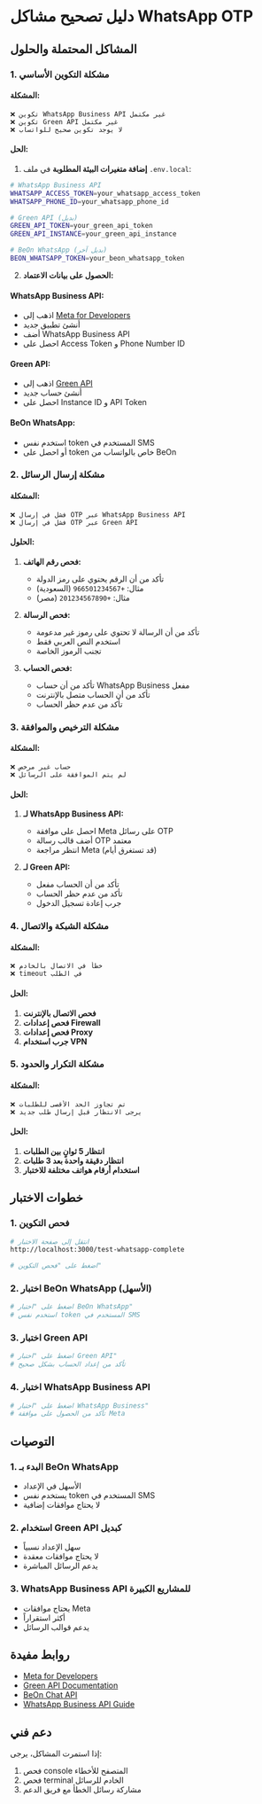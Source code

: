 # دليل تصحيح مشاكل WhatsApp OTP

## المشاكل المحتملة والحلول

### 1. مشكلة التكوين الأساسي

#### المشكلة:
```
❌ تكوين WhatsApp Business API غير مكتمل
❌ تكوين Green API غير مكتمل
❌ لا يوجد تكوين صحيح للواتساب
```

#### الحل:
1. **إضافة متغيرات البيئة المطلوبة** في ملف `.env.local`:

```bash
# WhatsApp Business API
WHATSAPP_ACCESS_TOKEN=your_whatsapp_access_token
WHATSAPP_PHONE_ID=your_whatsapp_phone_id

# Green API (بديل)
GREEN_API_TOKEN=your_green_api_token
GREEN_API_INSTANCE=your_green_api_instance

# BeOn WhatsApp (بديل آخر)
BEON_WHATSAPP_TOKEN=your_beon_whatsapp_token
```

2. **الحصول على بيانات الاعتماد:**

#### WhatsApp Business API:
- اذهب إلى [Meta for Developers](https://developers.facebook.com/)
- أنشئ تطبيق جديد
- أضف WhatsApp Business API
- احصل على Access Token و Phone Number ID

#### Green API:
- اذهب إلى [Green API](https://green-api.com/)
- أنشئ حساب جديد
- احصل على Instance ID و API Token

#### BeOn WhatsApp:
- استخدم نفس token المستخدم في SMS
- أو احصل على token خاص بالواتساب من BeOn

### 2. مشكلة إرسال الرسائل

#### المشكلة:
```
❌ فشل في إرسال OTP عبر WhatsApp Business API
❌ فشل في إرسال OTP عبر Green API
```

#### الحلول:

1. **فحص رقم الهاتف:**
   - تأكد من أن الرقم يحتوي على رمز الدولة
   - مثال: `+966501234567` (السعودية)
   - مثال: `+201234567890` (مصر)

2. **فحص الرسالة:**
   - تأكد من أن الرسالة لا تحتوي على رموز غير مدعومة
   - استخدم النص العربي فقط
   - تجنب الرموز الخاصة

3. **فحص الحساب:**
   - تأكد من أن حساب WhatsApp Business مفعل
   - تأكد من أن الحساب متصل بالإنترنت
   - تأكد من عدم حظر الحساب

### 3. مشكلة الترخيص والموافقة

#### المشكلة:
```
❌ حساب غير مرخص
❌ لم يتم الموافقة على الرسائل
```

#### الحل:
1. **لـ WhatsApp Business API:**
   - احصل على موافقة Meta على رسائل OTP
   - أضف قالب رسالة OTP معتمد
   - انتظر مراجعة Meta (قد تستغرق أيام)

2. **لـ Green API:**
   - تأكد من أن الحساب مفعل
   - تأكد من عدم حظر الحساب
   - جرب إعادة تسجيل الدخول

### 4. مشكلة الشبكة والاتصال

#### المشكلة:
```
❌ خطأ في الاتصال بالخادم
❌ timeout في الطلب
```

#### الحل:
1. **فحص الاتصال بالإنترنت**
2. **فحص إعدادات Firewall**
3. **فحص إعدادات Proxy**
4. **جرب استخدام VPN**

### 5. مشكلة التكرار والحدود

#### المشكلة:
```
❌ تم تجاوز الحد الأقصى للطلبات
❌ يرجى الانتظار قبل إرسال طلب جديد
```

#### الحل:
1. **انتظار 5 ثوانٍ بين الطلبات**
2. **انتظار دقيقة واحدة بعد 3 طلبات**
3. **استخدام أرقام هواتف مختلفة للاختبار**

## خطوات الاختبار

### 1. فحص التكوين
```bash
# انتقل إلى صفحة الاختبار
http://localhost:3000/test-whatsapp-complete

# اضغط على "فحص التكوين"
```

### 2. اختبار BeOn WhatsApp (الأسهل)
```bash
# اضغط على "اختبار BeOn WhatsApp"
# استخدم نفس token المستخدم في SMS
```

### 3. اختبار Green API
```bash
# اضغط على "اختبار Green API"
# تأكد من إعداد الحساب بشكل صحيح
```

### 4. اختبار WhatsApp Business API
```bash
# اضغط على "اختبار WhatsApp Business"
# تأكد من الحصول على موافقة Meta
```

## التوصيات

### 1. البدء بـ BeOn WhatsApp
- الأسهل في الإعداد
- يستخدم نفس token المستخدم في SMS
- لا يحتاج موافقات إضافية

### 2. استخدام Green API كبديل
- سهل الإعداد نسبياً
- لا يحتاج موافقات معقدة
- يدعم الرسائل المباشرة

### 3. WhatsApp Business API للمشاريع الكبيرة
- يحتاج موافقات Meta
- أكثر استقراراً
- يدعم قوالب الرسائل

## روابط مفيدة

- [Meta for Developers](https://developers.facebook.com/)
- [Green API Documentation](https://green-api.com/docs/)
- [BeOn Chat API](https://beon.chat/)
- [WhatsApp Business API Guide](https://developers.facebook.com/docs/whatsapp)

## دعم فني

إذا استمرت المشاكل، يرجى:
1. فحص console المتصفح للأخطاء
2. فحص terminal الخادم للرسائل
3. مشاركة رسائل الخطأ مع فريق الدعم 